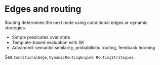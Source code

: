 # Edges and routing

Routing determines the next node using conditional edges or dynamic strategies.

- Simple predicates over state
- Template-based evaluation with SK
- Advanced: semantic similarity, probabilistic routing, feedback learning

See `ConditionalEdge`, `DynamicRoutingEngine`, `RoutingStrategies`.
